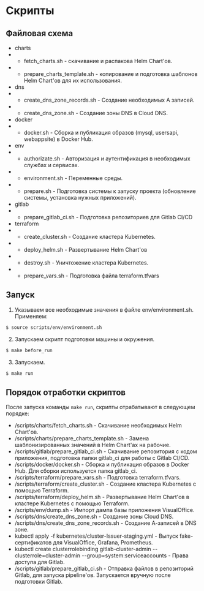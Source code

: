 # Скрипты
## Файловая схема
- charts
- - fetch_charts.sh - скачивание и распакова Helm Chart'ов.
- - prepare_charts_template.sh - копирование и подготовка шаблонов Helm Chart'ов для их использования.
- dns
- - create_dns_zone_records.sh - Создание необходимых А записей.
- - create_dns_zone.sh - Создание зоны DNS в Cloud DNS.
- docker
- - docker.sh - Сборка и публикация образов (mysql, usersapi, webappsite) в Docker Hub.
- env
- - authorizate.sh - Авторизация и аутентификация в необходимых службах и сервисах.
- - environment.sh - Переменные среды.
- - prepare.sh - Подготовка системы к запуску проекта (обновление системы, установка нужных приложений).
- gitlab
- - prepare_gitlab_ci.sh - Подготовка репозиториев для Gitlab CI/CD
- terraform
- - create_cluster.sh - Создание кластера Kubernetes.
- - deploy_helm.sh - Развертывание Helm Chart'ов
- - destroy.sh - Уничтожение кластера Kubernetes.
- - prepare_vars.sh - Подготовка файла terraform.tfvars
## Запуск
1) Указываем все необходимые значения в файле env/environment.sh.  
Применяем:
```sh
$ source scripts/env/environment.sh
```
2) Запускаем скрипт подготовки машины и окружения.
```sh
$ make before_run
```
3) Запускаем.
```sh
$ make run
```
## Порядок отработки скриптов
После запуска команды ```make run```, скрипты отрабатывают в следующем порядке:
* /scripts/charts/fetch_charts.sh - Скачивание необходимых Helm Chart'ов.
* /scripts/charts/prepare_charts_template.sh - Замена шаблонизированных значений в Helm Chart'ах на рабочие.
* /scripts/gitlab/prepare_gitlab_ci.sh - Скачивание репозитория с кодом приложения, подготовка папки gitlab_ci для работы с Gitlab CI/CD.
* /scripts/docker/docker.sh - Сборка и публикация образов в Docker Hub. Для сборки используется папка gitlab_ci.
* /scripts/terraform/prepare_vars.sh - Подготовка terraform.tfvars.
* /scripts/terraform/create_cluster.sh - Создание кластера Kubernetes с помощью Terraform.
* /scripts/terraform/deploy_helm.sh - Развертывание Helm Chart'ов в кластере Kubernetes c помощью Terraform.
* /scripts/env/dump.sh - Импорт дампа базы приложения VisualOffice.
* /scripts/dns/create_dns_zone.sh - Создание зоны Cloud DNS.
* /scripts/dns/create_dns_zone_records.sh - Создание А-записей в DNS зоне.
* kubectl apply -f kubernetes/cluster-Issuer-staging.yml - Выпуск fake-сертификатов для VisualOffice, Grafana, Prometheus.
* kubectl create clusterrolebinding gitlab-cluster-admin --clusterrole=cluster-admin --group=system:serviceaccounts - Права доступа для Gitlab.
* /scripts/gitlab/prepare_gitlab_ci.sh - Отправка файлов в репозиторий Gitlab, для запуска pipeline'ов. Запускается вручную после подготовки Gitlab.
